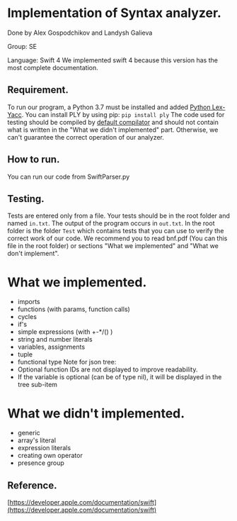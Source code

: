 # Implementation of Syntax analyzer.
Done by Alex Gospodchikov and Landysh Galieva

Group: SE

Language: Swift 4
We implemented swift 4 because this version has the most complete documentation.

## Requirement.
To run our program, a Python 3.7 must be installed and added [Python Lex-Yacc](https://github.com/dabeaz/ply/).
You can install PLY by using pip: `pip install ply`
The code used for testing should be compiled by [default compilator](http://online.swiftplayground.run/) and should not contain what is written in the "What we didn't implemented" part. Otherwise, we can't guarantee the correct operation of our analyzer.

## How to run.
You can run our code from SwiftParser.py

## Testing.
Tests are entered only from a file. Your tests should be in the root folder and named `in.txt`.
The output of the program occurs in `out.txt`.
In the root folder is the folder `Test` which contains tests that you can use to verify the correct work of our code.
We recommend you to read bnf.pdf (You can this file in the root folder) or sections "What we implemented" and "What we don't implement". 
# What we implemented.
* imports 
* functions (with params, function calls) 
* cycles 
* if's 
* simple expressions (with +-*/() ) 
* string and number literals 
* variables, assignments
* tuple
* functional type 
Note for json tree:
* Optional function IDs are not displayed to improve readability. 
* If the variable is optional (can be of type nil), it will be displayed in the tree sub-item

# What we didn't implemented.
* generic 
* array's literal
* expression literals
* creating own operator
* presence group

## Reference.
[https://developer.apple.com/documentation/swift](https://developer.apple.com/documentation/swift)

